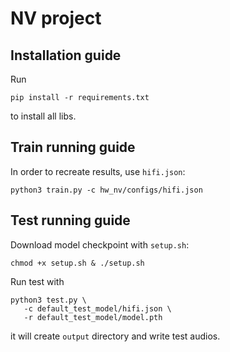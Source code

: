 # NV project

## Installation guide
Run
```shell
pip install -r requirements.txt
```
to install all libs.

## Train running guide
In order to recreate results, use `hifi.json`:
```shell
python3 train.py -c hw_nv/configs/hifi.json 
```

## Test running guide
Download model checkpoint with `setup.sh`:
```shell
chmod +x setup.sh & ./setup.sh
```
Run test with
```shell
python3 test.py \
   -c default_test_model/hifi.json \
   -r default_test_model/model.pth
```
it will create `output` directory and write test audios.

